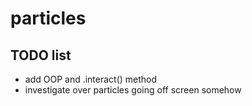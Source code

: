 # particles

## TODO list

- add OOP and .interact() method
- investigate over particles going off screen somehow
